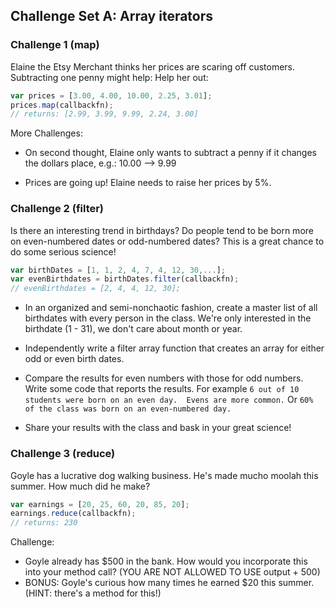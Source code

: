 ## Challenge Set A: Array iterators ##

### Challenge 1 (map) ###

Elaine the Etsy Merchant thinks her prices are scaring off customers. Subtracting one penny might help:
Help her out:

```javascript
var prices = [3.00, 4.00, 10.00, 2.25, 3.01];
prices.map(callbackfn);
// returns: [2.99, 3.99, 9.99, 2.24, 3.00]
```

More Challenges:

-  On second thought, Elaine only wants to subtract a penny if it changes the dollars place, e.g.: 10.00 --> 9.99

-  Prices are going up! Elaine needs to raise her prices by 5%.


### Challenge 2 (filter) ###
Is there an interesting trend in birthdays?  Do people tend to be born more on even-numbered dates or odd-numbered dates?  This is a great chance to do some serious science!

```javascript
var birthDates = [1, 1, 2, 4, 7, 4, 12, 30,...];
var evenBirthdates = birthDates.filter(callbackfn);
// evenBirthdates = [2, 4, 4, 12, 30];
```
-  In an organized and semi-nonchaotic fashion, create a master list of all birthdates with every person in the class.  We're only interested in the birthdate (1 - 31), we don't care about month or year.

-  Independently write a filter array function that creates an array for either odd or even birth dates.

-  Compare the results for even numbers with those for odd numbers.  Write some code that reports the results.  For example `6 out of 10 students were born on an even day.  Evens are more common.`  Or `60% of the class was born on an even-numbered day.`

-  Share your results with the class and bask in your great science!

### Challenge 3 (reduce) ###
Goyle has a lucrative dog walking business. He's made mucho moolah this summer. How much did he make?

```javascript
var earnings = [20, 25, 60, 20, 85, 20];
earnings.reduce(callbackfn);
// returns: 230
```
Challenge:

-  Goyle already has $500 in the bank. How would you incorporate this into your method call? (YOU ARE NOT ALLOWED TO USE output + 500)
-  BONUS: Goyle's curious how many times he earned $20 this summer. (HINT: there's a method for this!)
